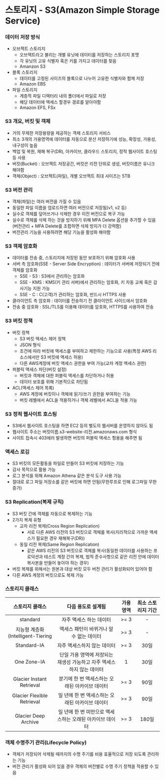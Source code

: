# 스토리지 - S3(Amazon Simple Storage Service)

### 데이터 저장 방식
- 오브젝트 스토리지
    - 오브젝트라고 불리는 개별 유닛에 데이터를 저장하는 스토리지 포맷
    - 각 유닛의 고유 식별자 혹은 키를 가지고 데이터를 찾음
    - Amanzon S3
- 블록 스토리지
    - 데이터를 고정된 사이즈의 블록으로 나누어 고유한 식별자와 함께 저장
    - Amazon EBS
- 파일 스토리지
    - 계층적 파일 디렉터리 내의 폴더에서 파일로 저장
    - 해당 데이터에 엑세스 할경우 경로를 알아야함
    - Amazon EFS, FSx

### S3 개요, 버킷 및 객체
- 거의 무제한 저장용량을 제공하는 객체 스토리지 서비스
- 최소 3개의 가용영역에 데이터를 자동으로 분산 저장하기에 성능, 확장성, 가용성, 내구성이 높음
- 백업 및 복원, 재해 복구(DR), 아카이브, 클라우드 스토리지, 정적 웹사이트 호스팅 등 사용
- 버킷(Bucket) : 오브젝트 저장공간, 버킷은 리전 단위로 생성, 버킷이름은 유니크 해야함
- 객체(Object) : 오브젝트(파일), 개별 오브젝트 최대 사이즈는 5TB

### S3 버전 관리
- 객체(파일)는 여러 버전을 가질 수 있음
- 동일한 파일 이름을 업로드하면 여러 버전으로 저장됨(v1, v2 등)
- 실수로 객체를 덮어쓰거나 삭제한 경우 이전 버전으로 복구 가능
- 실수로 객체를 삭제 하는 것을 방지하기 위해 MFA Delete 옵션을 추가할 수 있음 (버전관리 + MFA Delete를 조합하면 삭제 방지가 더 강력함)
- 버전관리 기능을 사용하려면 해당 기능을 활성화 해야함

### S3 객체 암호화
- 데이터를 전송 중, 스토리지에 저장된 동안 보호하기 위해 암호화 사용
- 서버 측 암호화(SSE - Server Side Encryption) : 데이터가 서버에 저장되기 전에 객체를 암호화
    - SSE - S3 : S3에서 관리하는 암호화
    - SSE - KMS : KMS(키 관리 서버)에서 관리하는 암호화, 키 자동 교체 혹은 감사기능 지원 가능
    - SSE - C : C(고객)가 관리하는 암호화, 반드시 HTTPS 사용
- 클라이언트 측 암호화 : 데이터를 전송하기 전 클라이언트 사이드에서 암호화
- 전송 중 암호화 : SSL/TLS를 이용해 데이터를 암호화, HTTPS를 사용하여 전송

### S3 버킷 정책
- 버킷 정책
    - S3 버킷 액세스 제어 정책
    - JSON 형식
    - 조건에 따라 버킷에 액세스를 부여하고 제한하는 기능으로 사용(특정 AWS 리소스에서만 S3 버킷에 액세스 허용)
    - 다른 AWS계정에 버킷 액세스 권한을 부여 가능(교차 계정 액세스 권한)
- 퍼블릭 액세스 차단(버킷 설정)
    - 버킷과 객체에 대한 퍼블릭 액세스를 차단하거나 허용
    - 데이터 보호를 위해 기본적으로 차단됨
- ACL(액세스 제어 목록)
    - AWS 계정에 버킷이나 객체에 읽기/쓰기 권한을 부여하는 기능
    - 버킷 레벨에서 ACL을 적용하거나 객체 레벨에서 ACL을 적용 가능

### S3 정적 웹사이트 호스팅
- S3에서 웹사이트 호스팅을 하면 EC2 등의 별도의 웹서버를 운영하지 않아도 됨
- 웹사이트 주소는 버킷이름.s3-website-리전.amazonaws.com 형식
- 사이트 접속시 403에러 발생하면 버킷의 퍼블릭 액세스 헝용을 해주면 됨

### 액세스 로깅
- S3 버킷의 모든활동을 파일로 만들어 S3 버킷에 저장하는 기능
- 감사 목적으로 활용 가능
- 로그 분석을 위해 Amazon Athena 같은 분석 도구 사용 가능
- 절대로 로그 파일 저장소를 같은 버킷에 하면 안됨(무한루프로 인해 로그파일 무한 증가)

### S3 Replication(복제 규칙)
- S3 버킷 간에 객체를 자동으로 복제하는 기능
- 2가지 복제 유형
    - 교차 리전 복제(Cross Region Replication)
        - 서로 다른 AWS 리전의 S3 버킷으로 객체를 복사(지리적으로 가까운 액세스가 필요한 경우 재해복구(DR))
    - 동일 리전 복제(Same Region Replication)
        - 같은 AWS 리전의 S3 버킷으로 객체를 복사(동일한 데이터를 사용하는 프로덕션과 테스트 계정 간의 복제, 법적 준수사항으로 같은 리전 안에 데이터 복사본을 만들어 놓아야 하는 경우)
- 버킷 복제를 위해서는 원본과 대상 버킷 모두 버전 관리가 활성화되어 있어야 함
- 다른 AWS 계정의 버킷으로도 복제 가능

### 스토리지 클래스
|스토리지 클래스|다음 용도로 설계됨|가용 영역|최소 스토리지 기간|
|:---:|:---:|:---:|:---:|
|standard|자주 액세스 하는 데이터|>= 3| - |
|지능형 계층화(Intelligent-Tiering|액세스 패턴이 바뀌거나 알 수 없는 데이터|>= 3| - |
|Standard-IA|자주 액세스하지 않는 데이터|>= 3|30일|
|One Zone-IA|단일 가용 영역에 저장되는 재생성 가능하고 자주 액세스하지 않는 데이터|1|30일|
|Glacier Instant Retrieval|분기에 한 번 액세스하는 오래된 아카이브 데이터|>= 3|90일|
|Glacier Flexible Retrieval|일 년에 한 번 액세스하는 오래된 아카이브 데이터|>= 3|90일|
|Glacier Deep Archive|일 년에 한 번 미만으로 액세스하는 오래된 아카이브 데이터|>= 3|180일|

### 객체 수명주기 관리(Lifecycle Policy)
- 객체가 저장되어 삭제될 때까지의 수명 주기를 비용 효율적으로 저장 되도록 관리하는 기능
- 버전 관리가 활성화 되어 있을 경우 객체의 버전별로 수명 주기 정책을 적용할 수 있음